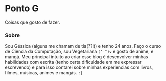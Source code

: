 # Ponto G

Coisas que gosto de fazer.


### Sobre

Sou Géssica (alguns me chamam de tia(??!)) e tenho 24 anos. Faço o curso de Ciência da Computação,
sou Vegetariana `(^-^)v` e gosto de anime, e mangá. Meu principal intuito ao criar esse blog é
desenvolver minhas habilidades com escrita (tenho certa dificuldade em me expressar escrevendo) e
para isso contarei sobre minhas experiencias com livros, filmes, músicas, animes e mangás. `:}`
